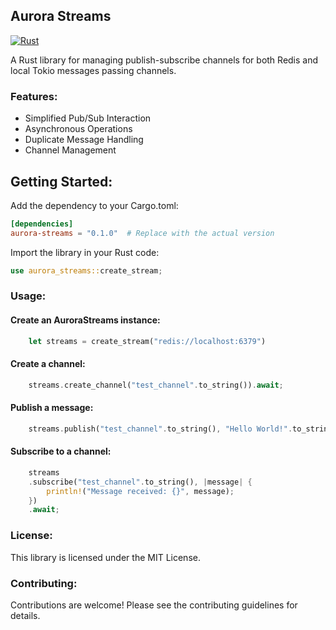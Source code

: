 ## Aurora Streams

[![Rust](https://github.com/josh-tracey/aurora-streams/actions/workflows/rust.yml/badge.svg)](https://github.com/josh-tracey/aurora-streams/actions/workflows/rust.yml)

A Rust library for managing publish-subscribe channels for both Redis and local Tokio messages passing channels.

### Features:

* Simplified Pub/Sub Interaction
* Asynchronous Operations
* Duplicate Message Handling
* Channel Management

## Getting Started:

Add the dependency to your Cargo.toml:

```toml
[dependencies]
aurora-streams = "0.1.0"  # Replace with the actual version
```

Import the library in your Rust code:

```rust
use aurora_streams::create_stream;
```

### Usage:


#### Create an AuroraStreams instance:

```rust
    let streams = create_stream("redis://localhost:6379")
```

#### Create a channel:

```rust
    streams.create_channel("test_channel".to_string()).await;
```

#### Publish a message:

```rust
    streams.publish("test_channel".to_string(), "Hello World!".to_string()).await;
```

#### Subscribe to a channel:

```rust
    streams
    .subscribe("test_channel".to_string(), |message| {
        println!("Message received: {}", message);
    })
    .await;
```

### License:

This library is licensed under the MIT License.

### Contributing:

Contributions are welcome! Please see the contributing guidelines for details.
